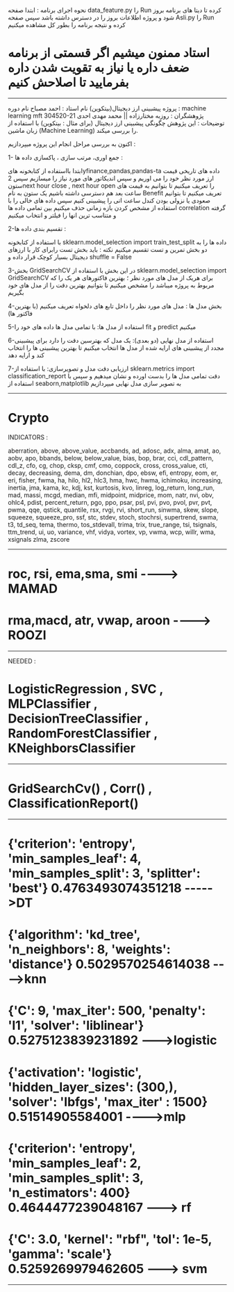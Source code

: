 نحوه اجرای برنامه :
ابتدا صفحه data_feature.py را Run کرده تا دیتا های برنامه بروز شود و پروژه اطلاعات بروز را در دسترس داشته باشد
سپس صفحه Asli.py را Run کرده و نتیجه برنامه را بطور کل مشاهده میکنیم

#  استاد ممنون میشیم اگر قسمتی از برنامه ضعف داره یا نیاز به تقویت شدن داره  بفرمایید تا اصلاحش کنیم

-------------------------------------------------------------------------------------------------

پروژه پیشبینی ارز دیجیتال(بیتکوین)
نام استاد : احمد مصباح
نام دوره : machine learning mft 304520-21
پژوهشگران : روزبه مختارزاده  ||  محمد مهدی احدی
توضیحات : این پژوهش چگونگی پیشبینی ارز دیجیتال (برای مثال : بیتکوین) با استفاده از زبان ماشین (Machine Learning) را بررسی میکند.

اکنون به بررسی مراحل انجام این پروژه میپردازیم :


1- جمع اوری، مرتب سازی ، پاکسازی داده ها :

ابتدا بااستفاده از کتابخونه هایyfinance,pandas,pandas-ta داده های تاریخی قیمت ارز مورد نظر خود را می اوریم و سپس اندیکاتور های مورد نیاز را میسازیم
سپس 2 ستونnext hour close , next hour open را تعریف میکنیم تا بتوانیم به قیمت های ساعت بعد  هم دسترسی داشته باشیم
یک ستون به نام Benefit  تعریف میکنیم تا بتوانیم صعودی یا نزولی بودن کندل ساعت اتی را پیشبینی کنیم
سپس داده های خالی را با استفاده از مشخص کردن بازه زمانی  حذف میکنیم 
بین تمامی داده ها correlation گرفته و متناسب ترین انها را فیلتر و انتخاب میکنیم 

2-تقسیم بندی داده ها :

با استفاده از کتابخونه sklearn.model_selection import train_test_split  داده ها را به دو بخش تمرین و تست تقسیم میکنیم 
نکته : باید بخش تست رابرای کار با ارزهای دیجیتال بسیار کوچک قرار داده و shuffle =  False


3-بخش GridSearchCV 
در این بخش با استفاده از sklearn.model_selection import GridSearchCV برای هریک از مدل های مورد نظر ؛ بهترین فاکتورهای هر یک را که مربوط به پروژه میباشد را مشخص میکنیم تا بتوانیم بهترین دقت را از مدل های خود بگیریم


4-بخش مدل ها :
مدل های مورد نظر را داخل تابع های دلخواه تعریف میکنیم (با بهترین فاکتور ها)


5-استفاده از مدل ها:
با تمامی مدل ها داده های خود را fit و predict میکنیم


6-استفاده از مدل نهایی (دو بعدی):
یک مدل که بهترسین دقت را دارد برای پیشبینی مجدد از پیشبینی های ارایه شده از مدل ها انتخاب میکنیم تا بهترین پیشبینی ها را انتخاب کند و ارایه دهد


7-ارزیابی دقت مدل و تصویرسازی:
با استفاده از sklearn.metrics import classification_report دقت تمامی مدل ها را بدست اورده و نشان میدهیم و سپس با استفاده از seaborn,matplotlib  به تصویر سازی مدل نهایی میپردازیم


-----------------------------------------------------------------------------------------------------

# Crypto

INDICATORS :

aberration, above, above_value, accbands, ad, adosc, adx,
alma, amat, ao, aobv, apo, bbands,
below, below_value, bias, bop, brar, cci, cdl_pattern, cdl_z,
cfo, cg, chop, cksp, cmf, cmo, coppock, cross, cross_value,
cti, decay, decreasing, dema, dm, donchian, dpo, ebsw, efi,
entropy, eom, er, eri, fisher, fwma, ha, hilo, hl2, hlc3, hma, hwc,
hwma, ichimoku, increasing, inertia, jma, kama, kc, kdj, kst, kurtosis,
kvo, linreg, log_return, long_run, mad, massi, mcgd, median, mfi,
midpoint, midprice, mom, natr, nvi, obv, ohlc4, pdist, percent_return, pgo,
ppo, psar, psl, pvi, pvo, pvol, pvr, pvt, pwma, qqe, qstick, quantile,
rsx, rvgi, rvi, short_run, sinwma, skew, slope, squeeze,
squeeze_pro, ssf, stc, stdev, stoch, stochrsi, supertrend, swma, t3, td_seq,
tema, thermo, tos_stdevall, trima, trix, true_range, tsi, tsignals, ttm_trend,
ui, uo, variance, vhf, vidya, vortex, vp, vwma, wcp, willr, wma, xsignals
zlma, zscore

-----------------------------------------------------------------------------------------------------

# roc, rsi, ema,sma, smi ----> MAMAD

# rma,macd, atr, vwap, aroon ----> ROOZI

-----------------------------------------------------------------------------------------------------
NEEDED :

# LogisticRegression , SVC , MLPClassifier , DecisionTreeClassifier , RandomForestClassifier , KNeighborsClassifier

-----------------------------------------------------------------------------------------------------
# GridSearchCv() , Corr() , ClassificationReport()
-----------------------------------------------------------------------------------------------------

# {'criterion': 'entropy', 'min_samples_leaf': 4, 'min_samples_split': 3, 'splitter': 'best'} 0.4763493074351218 ----->DT

# {'algorithm': 'kd_tree', 'n_neighbors': 8, 'weights': 'distance'} 0.5029570254614038 ---->knn

# {'C': 9, 'max_iter': 500, 'penalty': 'l1', 'solver': 'liblinear'} 0.5275123839231892 --->logistic

# {'activation': 'logistic', 'hidden_layer_sizes': (300,), 'solver': 'lbfgs', 'max_iter' : 1500} 0.51514905584001 ---->mlp

# {'criterion': 'entropy', 'min_samples_leaf': 2, 'min_samples_split': 3, 'n_estimators': 400} 0.4644477239048167 ---> rf

# {'C': 3.0, 'kernel': "rbf", 'tol': 1e-5, 'gamma': 'scale'}  0.5259269979462605  ---> svm
-----------------------------------------------------------------------------------------------------

